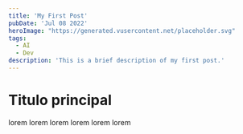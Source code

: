 ```yaml
---
title: 'My First Post'
pubDate: 'Jul 08 2022'
heroImage: "https://generated.vusercontent.net/placeholder.svg"
tags: 
  - AI
  - Dev
description: 'This is a brief description of my first post.'
---
```


# Titulo principal

lorem lorem lorem lorem
lorem lorem